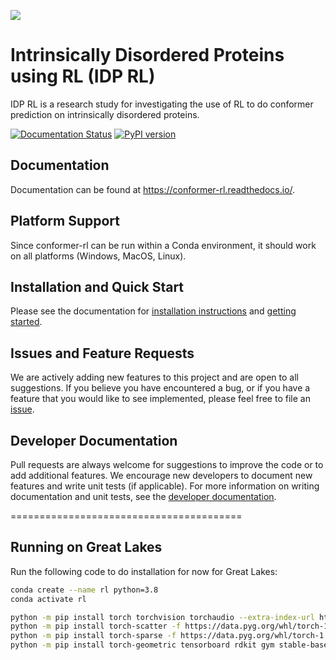 ![](https://raw.githubusercontent.com/deepmind/alphafold/main/imgs/header.jpg)

Intrinsically Disordered Proteins using RL (IDP RL)
========================================

IDP RL is a research study for investigating the use of RL to do conformer prediction on intrinsically disordered
proteins. 

[![Documentation Status](https://readthedocs.org/projects/conformer-rl/badge/?version=latest)](https://conformer-rl.readthedocs.io/en/latest/?badge=latest)
[![PyPI version](https://badge.fury.io/py/conformer-rl.svg)](https://badge.fury.io/py/conformer-rl)

## Documentation
Documentation can be found at https://conformer-rl.readthedocs.io/.

## Platform Support
Since conformer-rl can be run within a Conda environment, it should work on all platforms (Windows, MacOS, Linux).

## Installation and Quick Start
Please see the documentation for [installation instructions](https://conformer-rl.readthedocs.io/en/latest/tutorial/install.html) and [getting started](https://conformer-rl.readthedocs.io/en/latest/tutorial/getting_started.html).

## Issues and Feature Requests
We are actively adding new features to this project and are open to all suggestions. If you believe you have encountered a bug, or if you have a feature that you would like to see implemented, please feel free to file an [issue](https://github.com/ZimmermanGroup/conformer-rl/issues).

## Developer Documentation
Pull requests are always welcome for suggestions to improve the code or to add additional features. We encourage new developers to document new features and write unit tests (if applicable). For more information on writing documentation and unit tests, see the [developer documentation](https://conformer-rl.readthedocs.io/en/latest/developer.html).

========================================
## Running on Great Lakes
Run the following code to do installation for now for Great Lakes:
```bash
conda create --name rl python=3.8
conda activate rl

python -m pip install torch torchvision torchaudio --extra-index-url https://download.pytorch.org/whl/cpu
python -m pip install torch-scatter -f https://data.pyg.org/whl/torch-1.11.0+cpu.html
python -m pip install torch-sparse -f https://data.pyg.org/whl/torch-1.11.0+cpu.html
python -m pip install torch-geometric tensorboard rdkit gym stable-baselines3 py3Dmol
```